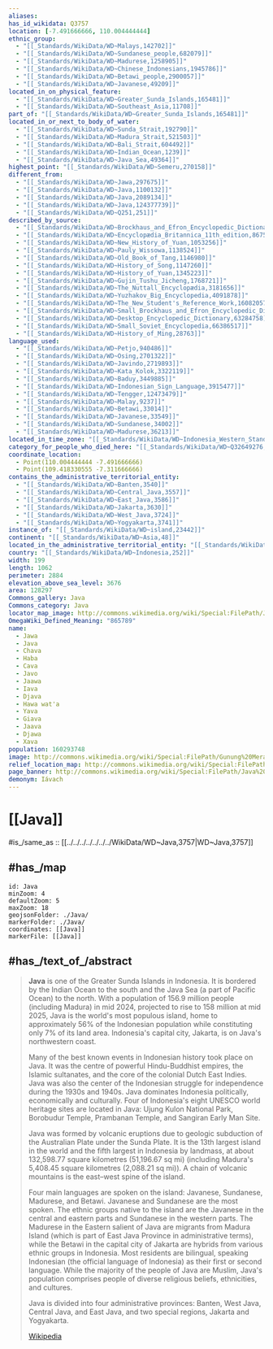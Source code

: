 ```yaml
---
aliases:
has_id_wikidata: Q3757
location: [-7.491666666, 110.004444444]
ethnic_group:
  - "[[_Standards/WikiData/WD~Malays,142702]]"
  - "[[_Standards/WikiData/WD~Sundanese_people,682079]]"
  - "[[_Standards/WikiData/WD~Madurese,1258905]]"
  - "[[_Standards/WikiData/WD~Chinese_Indonesians,1945786]]"
  - "[[_Standards/WikiData/WD~Betawi_people,2900057]]"
  - "[[_Standards/WikiData/WD~Javanese,49209]]"
located_in_on_physical_feature:
  - "[[_Standards/WikiData/WD~Greater_Sunda_Islands,165481]]"
  - "[[_Standards/WikiData/WD~Southeast_Asia,11708]]"
part_of: "[[_Standards/WikiData/WD~Greater_Sunda_Islands,165481]]"
located_in_or_next_to_body_of_water:
  - "[[_Standards/WikiData/WD~Sunda_Strait,192790]]"
  - "[[_Standards/WikiData/WD~Madura_Strait,521503]]"
  - "[[_Standards/WikiData/WD~Bali_Strait,604492]]"
  - "[[_Standards/WikiData/WD~Indian_Ocean,1239]]"
  - "[[_Standards/WikiData/WD~Java_Sea,49364]]"
highest_point: "[[_Standards/WikiData/WD~Semeru,270158]]"
different_from:
  - "[[_Standards/WikiData/WD~Jawa,297675]]"
  - "[[_Standards/WikiData/WD~Java,1100132]]"
  - "[[_Standards/WikiData/WD~Java,2089134]]"
  - "[[_Standards/WikiData/WD~Java,124377739]]"
  - "[[_Standards/WikiData/WD~Q251,251]]"
described_by_source:
  - "[[_Standards/WikiData/WD~Brockhaus_and_Efron_Encyclopedic_Dictionary,602358]]"
  - "[[_Standards/WikiData/WD~Encyclopædia_Britannica_11th_edition,867541]]"
  - "[[_Standards/WikiData/WD~New_History_of_Yuan,1053256]]"
  - "[[_Standards/WikiData/WD~Pauly_Wissowa,1138524]]"
  - "[[_Standards/WikiData/WD~Old_Book_of_Tang,1146980]]"
  - "[[_Standards/WikiData/WD~History_of_Song,1147260]]"
  - "[[_Standards/WikiData/WD~History_of_Yuan,1345223]]"
  - "[[_Standards/WikiData/WD~Gujin_Tushu_Jicheng,1768721]]"
  - "[[_Standards/WikiData/WD~The_Nuttall_Encyclopædia,3181656]]"
  - "[[_Standards/WikiData/WD~Yuzhakov_Big_Encyclopedia,4091878]]"
  - "[[_Standards/WikiData/WD~The_New_Student's_Reference_Work,16082057]]"
  - "[[_Standards/WikiData/WD~Small_Brockhaus_and_Efron_Encyclopedic_Dictionary,19180675]]"
  - "[[_Standards/WikiData/WD~Desktop_Encyclopedic_Dictionary,63284758]]"
  - "[[_Standards/WikiData/WD~Small_Soviet_Encyclopedia,66386517]]"
  - "[[_Standards/WikiData/WD~History_of_Ming,28763]]"
language_used:
  - "[[_Standards/WikiData/WD~Petjo,940486]]"
  - "[[_Standards/WikiData/WD~Osing,2701322]]"
  - "[[_Standards/WikiData/WD~Javindo,2719893]]"
  - "[[_Standards/WikiData/WD~Kata_Kolok,3322119]]"
  - "[[_Standards/WikiData/WD~Baduy,3449885]]"
  - "[[_Standards/WikiData/WD~Indonesian_Sign_Language,3915477]]"
  - "[[_Standards/WikiData/WD~Tengger,12473479]]"
  - "[[_Standards/WikiData/WD~Malay,9237]]"
  - "[[_Standards/WikiData/WD~Betawi,33014]]"
  - "[[_Standards/WikiData/WD~Javanese,33549]]"
  - "[[_Standards/WikiData/WD~Sundanese,34002]]"
  - "[[_Standards/WikiData/WD~Madurese,36213]]"
located_in_time_zone: "[[_Standards/WikiData/WD~Indonesia_Western_Standard_Time,7458035]]"
category_for_people_who_died_here: "[[_Standards/WikiData/WD~Q32649276,32649276]]"
coordinate_location:
  - Point(110.004444444 -7.491666666)
  - Point(109.418330555 -7.311666666)
contains_the_administrative_territorial_entity:
  - "[[_Standards/WikiData/WD~Banten,3540]]"
  - "[[_Standards/WikiData/WD~Central_Java,3557]]"
  - "[[_Standards/WikiData/WD~East_Java,3586]]"
  - "[[_Standards/WikiData/WD~Jakarta,3630]]"
  - "[[_Standards/WikiData/WD~West_Java,3724]]"
  - "[[_Standards/WikiData/WD~Yogyakarta,3741]]"
instance_of: "[[_Standards/WikiData/WD~island,23442]]"
continent: "[[_Standards/WikiData/WD~Asia,48]]"
located_in_the_administrative_territorial_entity: "[[_Standards/WikiData/WD~Indonesia,252]]"
country: "[[_Standards/WikiData/WD~Indonesia,252]]"
width: 199
length: 1062
perimeter: 2884
elevation_above_sea_level: 3676
area: 128297
Commons_gallery: Java
Commons_category: Java
locator_map_image: http://commons.wikimedia.org/wiki/Special:FilePath/Java%20Locator.svg
OmegaWiki_Defined_Meaning: "865789"
name:
  - Jawa
  - Java
  - Chava
  - Haba
  - Cava
  - Javo
  - Jaawa
  - Iava
  - Djava
  - Hawa wat'a
  - Yava
  - Giava
  - Jaava
  - Djawa
  - Xava
population: 160293748
image: http://commons.wikimedia.org/wiki/Special:FilePath/Gunung%20Merapi%202006-05-14%2C%20MODIS.jpg
relief_location_map: http://commons.wikimedia.org/wiki/Special:FilePath/Indonesia%20Java%20relief%20location%20map.png
page_banner: http://commons.wikimedia.org/wiki/Special:FilePath/Java%20banner.jpg
demonym: Iávach
---
```


# [[Java]] 

#is_/same_as :: [[../../../../../../../WikiData/WD~Java,3757|WD~Java,3757]] 

## #has_/map 

```leaflet
id: Java
minZoom: 4 
defaultZoom: 5 
maxZoom: 18
geojsonFolder: ./Java/
markerFolder: ./Java/
coordinates: [[Java]] 
markerFile: [[Java]] 
```


## #has_/text_of_/abstract 

> **Java** is one of the Greater Sunda Islands in Indonesia. 
> It is bordered by the Indian Ocean to the south and the Java Sea (a part of Pacific Ocean) to the north. With a population of 156.9 million people (including Madura) in mid 2024, projected to rise to 158 million at mid 2025, Java is the world's most populous island, home to approximately 56% of the Indonesian population while constituting only 7% of its land area. Indonesia's capital city, Jakarta, is on Java's northwestern coast.
>
> Many of the best known events in Indonesian history took place on Java. It was the centre of powerful Hindu-Buddhist empires, the Islamic sultanates, and the core of the colonial Dutch East Indies. Java was also the center of the Indonesian struggle for independence during the 1930s and 1940s. Java dominates Indonesia politically, economically and culturally. Four of Indonesia's eight UNESCO world heritage sites are located in Java: Ujung Kulon National Park, Borobudur Temple, Prambanan Temple, and Sangiran Early Man Site.
>
> Java was formed by volcanic eruptions due to geologic subduction of the Australian Plate under the Sunda Plate. It is the 13th largest island in the world and the fifth largest in Indonesia by landmass, at about 132,598.77 square kilometres (51,196.67 sq mi) (including Madura's 5,408.45 square kilometres (2,088.21 sq mi)). A chain of volcanic mountains is the east–west spine of the island.
>
> Four main languages are spoken on the island: Javanese, Sundanese, Madurese, and Betawi. Javanese and Sundanese are the most spoken. The ethnic groups native to the island are the Javanese in the central and eastern parts and Sundanese in the western parts. The Madurese in the Eastern salient of Java are migrants from Madura Island (which is part of East Java Province in administrative terms), while the Betawi in the capital city of Jakarta are hybrids from various ethnic groups in Indonesia. Most residents are bilingual, speaking Indonesian (the official language of Indonesia) as their first or second language. While the majority of the people of Java are Muslim, Java's population comprises people of diverse religious beliefs, ethnicities, and cultures.
>
> Java is divided into four administrative provinces: Banten, West Java, Central Java, and East Java, and two special regions, Jakarta and Yogyakarta.
>
> [Wikipedia](https://en.wikipedia.org/wiki/Java) 

